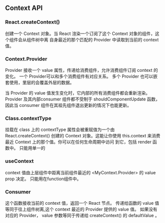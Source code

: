 ## Context API

### React.createContext()

创建⼀个 Context 对象。当 React 渲染⼀个订阅了这个 Context 对象的组件，这个组件会从组件树中离
⾃身最近的那个匹配的 Provider 中读取到当前的 context 值。

### Context.Provider

Provider 接收⼀个 value 属性，传递给消费组件，允许消费组件订阅 context 的变化。
⼀个 Provider可以和多个消费组件有对应关系。
多个 Provider 也可以嵌套使⽤，⾥层的会覆盖外层的数据。

当 Provider 的 value 值发⽣变化时，它内部的所有消费组件都会重新渲染。
Provider 及其内部consumer 组件都不受制于 shouldComponentUpdate 函数，
因此当 consumer 组件在其祖先组件退出更新的情况下也能更新。

### Class.contextType

挂载在 class 上的 contextType 属性会被重赋值为⼀个由 React.createContext() 创建的 Context
对象。这能让你使⽤ this.context 来消费最近 Context 上的那个值。你可以在任何⽣命周期中访问
到它，包括 render 函数中。
只能用单一的

### useContext
context 值由上层组件中距离当前组件最近的 <MyContext.Provider> 的 value prop 决定。
只能⽤在function组件中。

### Consumer
这个函数接收当前的 context 值，返回⼀个 React 节点。
传递给函数的 value 值等同于往上组件树离,这个 context 最近的 Provider 提供的 value 值。
如果没有对应的 Provider， value 参数等同于传递给 createContext() 的 defaultValue 。